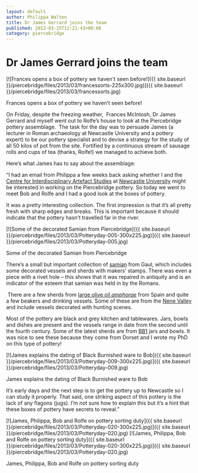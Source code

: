 ```yaml
---
layout: default
author: Philippa Walton
title: Dr James Gerrard joins the team
published: 2013-03-25T12:21:43+00:00
category: piercebridge
---
```


Dr James Gerrard joins the team
===============================

[![Frances opens a box of pottery we haven't seen before!]({{ site.baseurl }}/piercebridge/files/2013/03/francessorts-225x300.jpg)]({{ site.baseurl }}/piercebridge/files/2013/03/francessorts.jpg)

Frances opens a box of pottery we haven’t seen before!

On Friday, despite the freezing weather,  Frances McIntosh, Dr James Gerrard and myself went out to Rolfe’s house to look at the Piercebridge pottery assemblage.  The task for the day was to persuade James (a lecturer in Roman archaeology at Newcastle University and a pottery expert) to be our pottery specialist and to devise a strategy for the study of all 50 kilos of pot from the site. Fortified by a continuous stream of sausage rolls and cups of tea (thanks, Rolfe!) we managed to achieve both.

Here’s what James has to say about the assemblage:

“I had an email from Philippa a few weeks back asking whether I and the [Centre for Interdisciplinary Artefact Studies](http://cias.ncl.ac.uk/) at [Newcastle University](http://www.ncl.ac.uk/historical/about/archaeology/) might be interested in working on the Piercebridge pottery. So today we went to meet Bob and Rolfe and I had a good look at the boxes of pottery.

It was a pretty interesting collection. The first impression is that it’s all pretty fresh with sharp edges and breaks. This is important because it should indicate that the pottery hasn’t travelled far in the river. 

[![Some of the decorated Samian from Piercebridge]({{ site.baseurl }}/piercebridge/files/2013/03/Potteryday-005-300x225.jpg)]({{ site.baseurl }}/piercebridge/files/2013/03/Potteryday-005.jpg)

Some of the decorated Samian from Piercebridge

There’s a small but important collection of [samian](http://potsherd.net/atlas/Class/TS) from Gaul, which includes some decorated vessels and sherds with makers’ stamps. There was even a piece with a rivet hole – this shows that it was repaired in antiquity and is an indicator of the esteem that samian was held in by the Romans.

 There are a few sherds from [large olive oil _amphorae_](http://potsherd.net/atlas/Ware/DR20) from Spain and quite a few beakers and drinking vessels. Some of these are from the [Nene Valley](http://potsherd.net/atlas/Ware/NVCC.html) and include vessels decorated with hunting scenes.

Most of the pottery are black and grey kitchen and tablewares. Jars, bowls and dishes are present and the vessels range in date from the second until the fourth century. Some of the latest sherds are from [BB1](http://potsherd.net/atlas/Ware/BB1.html) jars and bowls. It was nice to see these because they come from Dorset and I wrote my PhD on this type of pottery!

[![James explains the dating of Black Burnished ware to Bob]({{ site.baseurl }}/piercebridge/files/2013/03/Potteryday-009-300x225.jpg)]({{ site.baseurl }}/piercebridge/files/2013/03/Potteryday-009.jpg)

James explains the dating of Black Burnished ware to Bob

It’s early days and the next step is to get the pottery up to Newcastle so I can study it properly. That said, one striking aspect of this pottery is the lack of any flagons (jugs). I’m not sure how to explain this but it’s a hint that these boxes of pottery have secrets to reveal.”

[![James, Philippa, Bob and Rolfe on pottery sorting duty]({{ site.baseurl }}/piercebridge/files/2013/03/Potteryday-020-300x225.jpg)]({{ site.baseurl }}/piercebridge/files/2013/03/Potteryday-020.jpg)
[![James, Philippa, Bob and Rolfe on pottery sorting duty]({{ site.baseurl }}/piercebridge/files/2013/03/Potteryday-020-300x225.jpg)]({{ site.baseurl }}/piercebridge/files/2013/03/Potteryday-020.jpg)

James, Philippa, Bob and Rolfe on pottery sorting duty